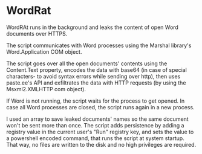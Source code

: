 # WordRat

WordRAt runs in the background and leaks the content of open Word documents over HTTPS.

The script communicates with Word processes using the Marshal library's Word.Application COM object.

The script goes over all the open documents' contents using the Content.Text property, encodes the data with base64 (in case of special characters- to avoid syntax errors while sending over http), then uses paste.ee's API and exfiltrates the data with HTTP requests (by using the Msxml2.XMLHTTP com object). 

If Word is not running, the script waits for the process to get opened.
In case all Word processes are closed, the script runs again in a new process.  

I used an array to save leaked documents' names so the same document won't be sent more than once.
The script adds persistence by adding a registry value in the current user's "Run" registry key, and sets the value to a powershell encoded command, that runs the script at system startup. That way, no files are written to the disk and no high privileges are required.
